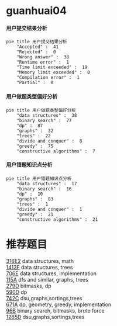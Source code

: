 # guanhuai04

<!-- tabs:start -->



#### **用户提交结果分析**

```mermaid
pie title 用户提交结果分析
    "Accepted" :  41
    "Rejected" :  0
    "Wrong answer" :  38
    "Runtime error" :  1
    "Time limit exceeded" :  19
    "Memory limit exceeded" :  0
    "Compilation error" :  1
    "Partial" :  0
```

#### **用户做题类型偏好分析**

```mermaid
pie title 用户做题类型偏好分析
    "data structures" :  38
    "binary search" :  77
    "dp" :  87
    "graphs" :  32
    "trees" :  22
    "divide and conquer" :  8
    "greedy" :  75
    "constructive algorithms" :  7
```
#### **用户错题知识点分析**

```mermaid
pie title 用户错题知识点分析
    "data structures" :  17
    "binary search" :  16
    "dp" :  10
    "graphs" :  83
    "trees" :  1
    "divide and conquer" :  1
    "greedy" :  21
    "constructive algorithms" :  21
```



<!-- tabs:end -->
# 推荐题目
[316E2](https://codeforces.com/contest/316E/problem/2)		data structures,
                        math		  
[1413F](https://codeforces.com/contest/1413/problem/F)		data structures,
                        trees		  
[706E](https://codeforces.com/contest/706/problem/E)		data structures,
                        implementation		  
[115A](https://codeforces.com/contest/115/problem/A)		dfs and similar,
                        graphs,
                        trees		  
[279D](https://codeforces.com/contest/279/problem/D)		bitmasks,
                        dp		  
[590D](https://codeforces.com/contest/590/problem/D)		dp		  
[742C](https://codeforces.com/contest/742/problem/C)		dsu,graphs,sortings,trees		  
[671A](https://codeforces.com/contest/671/problem/A)		dp,
                        geometry,
                        greedy,
                        implementation		  
[96B](https://codeforces.com/contest/96/problem/B)		binary search,
                        bitmasks,
                        brute force		  
[1265D](https://codeforces.com/contest/1265/problem/D)		dsu,graphs,sortings,trees		  
